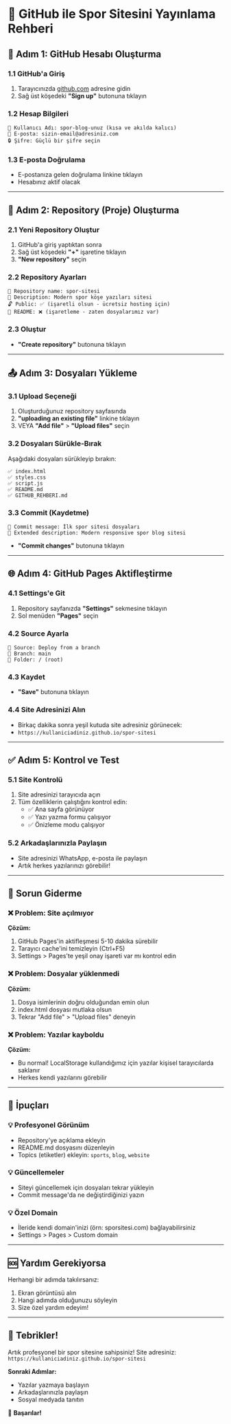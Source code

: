 # 🚀 GitHub ile Spor Sitesini Yayınlama Rehberi

## 📝 Adım 1: GitHub Hesabı Oluşturma

### 1.1 GitHub'a Giriş
1. Tarayıcınızda [github.com](https://github.com) adresine gidin
2. Sağ üst köşedeki **"Sign up"** butonuna tıklayın

### 1.2 Hesap Bilgileri
```
👤 Kullanıcı Adı: spor-blog-unuz (kısa ve akılda kalıcı)
📧 E-posta: sizin-email@adresiniz.com
🔒 Şifre: Güçlü bir şifre seçin
```

### 1.3 E-posta Doğrulama
- E-postanıza gelen doğrulama linkine tıklayın
- Hesabınız aktif olacak

---

## 📁 Adım 2: Repository (Proje) Oluşturma

### 2.1 Yeni Repository Oluştur
1. GitHub'a giriş yaptıktan sonra
2. Sağ üst köşedeki **"+"** işaretine tıklayın
3. **"New repository"** seçin

### 2.2 Repository Ayarları
```
📛 Repository name: spor-sitesi
📝 Description: Modern spor köşe yazıları sitesi
🔓 Public: ✅ (işaretli olsun - ücretsiz hosting için)
📄 README: ❌ (işaretleme - zaten dosyalarımız var)
```

### 2.3 Oluştur
- **"Create repository"** butonuna tıklayın

---

## 📤 Adım 3: Dosyaları Yükleme

### 3.1 Upload Seçeneği
1. Oluşturduğunuz repository sayfasında
2. **"uploading an existing file"** linkine tıklayın
3. VEYA **"Add file"** > **"Upload files"** seçin

### 3.2 Dosyaları Sürükle-Bırak
Aşağıdaki dosyaları sürükleyip bırakın:
```
✅ index.html
✅ styles.css  
✅ script.js
✅ README.md
✅ GITHUB_REHBERI.md
```

### 3.3 Commit (Kaydetme)
```
📝 Commit message: İlk spor sitesi dosyaları
📝 Extended description: Modern responsive spor blog sitesi
```

- **"Commit changes"** butonuna tıklayın

---

## 🌐 Adım 4: GitHub Pages Aktifleştirme

### 4.1 Settings'e Git
1. Repository sayfanızda **"Settings"** sekmesine tıklayın
2. Sol menüden **"Pages"** seçin

### 4.2 Source Ayarla
```
📂 Source: Deploy from a branch
🌿 Branch: main
📁 Folder: / (root)
```

### 4.3 Kaydet
- **"Save"** butonuna tıklayın

### 4.4 Site Adresinizi Alın
- Birkaç dakika sonra yeşil kutuda site adresiniz görünecek:
- `https://kullaniciadiniz.github.io/spor-sitesi`

---

## ✅ Adım 5: Kontrol ve Test

### 5.1 Site Kontrolü
1. Site adresinizi tarayıcıda açın
2. Tüm özelliklerin çalıştığını kontrol edin:
   - ✅ Ana sayfa görünüyor
   - ✅ Yazı yazma formu çalışıyor
   - ✅ Önizleme modu çalışıyor

### 5.2 Arkadaşlarınızla Paylaşın
- Site adresinizi WhatsApp, e-posta ile paylaşın
- Artık herkes yazılarınızı görebilir!

---

## 🔧 Sorun Giderme

### ❌ Problem: Site açılmıyor
**Çözüm:**
1. GitHub Pages'in aktifleşmesi 5-10 dakika sürebilir
2. Tarayıcı cache'ini temizleyin (Ctrl+F5)
3. Settings > Pages'te yeşil onay işareti var mı kontrol edin

### ❌ Problem: Dosyalar yüklenmedi
**Çözüm:**
1. Dosya isimlerinin doğru olduğundan emin olun
2. index.html dosyası mutlaka olsun
3. Tekrar "Add file" > "Upload files" deneyin

### ❌ Problem: Yazılar kayboldu
**Çözüm:**
- Bu normal! LocalStorage kullandığımız için yazılar kişisel tarayıcılarda saklanır
- Herkes kendi yazılarını görebilir

---

## 🎯 İpuçları

### 💡 Profesyonel Görünüm
- Repository'ye açıklama ekleyin
- README.md dosyasını düzenleyin
- Topics (etiketler) ekleyin: `sports`, `blog`, `website`

### 💡 Güncellemeler
- Siteyi güncellemek için dosyaları tekrar yükleyin
- Commit message'da ne değiştirdiğinizi yazın

### 💡 Özel Domain
- İleride kendi domain'inizi (örn: sporsitesi.com) bağlayabilirsiniz
- Settings > Pages > Custom domain

---

## 🆘 Yardım Gerekiyorsa

Herhangi bir adımda takılırsanız:
1. Ekran görüntüsü alın
2. Hangi adımda olduğunuzu söyleyin
3. Size özel yardım edeyim!

---

## 🎉 Tebrikler!

Artık profesyonel bir spor sitesine sahipsiniz! 
Site adresiniz: `https://kullaniciadiniz.github.io/spor-sitesi`

**Sonraki Adımlar:**
- Yazılar yazmaya başlayın
- Arkadaşlarınızla paylaşın
- Sosyal medyada tanıtın

🚀 **Başarılar!**
